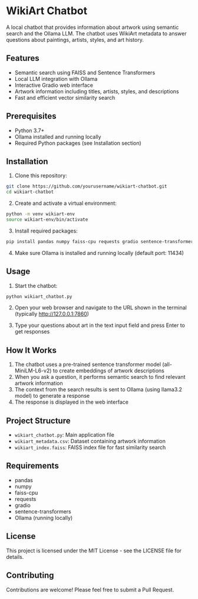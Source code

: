 # WikiArt Chatbot

A local chatbot that provides information about artwork using semantic search and the Ollama LLM. The chatbot uses WikiArt metadata to answer questions about paintings, artists, styles, and art history.

## Features

- Semantic search using FAISS and Sentence Transformers
- Local LLM integration with Ollama
- Interactive Gradio web interface
- Artwork information including titles, artists, styles, and descriptions
- Fast and efficient vector similarity search

## Prerequisites

- Python 3.7+
- Ollama installed and running locally
- Required Python packages (see Installation section)

## Installation

1. Clone this repository:

```bash
git clone https://github.com/yourusername/wikiart-chatbot.git
cd wikiart-chatbot
```

2. Create and activate a virtual environment:

```bash
python -m venv wikiart-env
source wikiart-env/bin/activate
```

3. Install required packages:

```bash
pip install pandas numpy faiss-cpu requests gradio sentence-transformers
```

4. Make sure Ollama is installed and running locally (default port: 11434)

## Usage

1. Start the chatbot:

```bash
python wikiart_chatbot.py
```

2. Open your web browser and navigate to the URL shown in the terminal (typically http://127.0.0.1:7860)

3. Type your questions about art in the text input field and press Enter to get responses

## How It Works

1. The chatbot uses a pre-trained sentence transformer model (all-MiniLM-L6-v2) to create embeddings of artwork descriptions
2. When you ask a question, it performs semantic search to find relevant artwork information
3. The context from the search results is sent to Ollama (using llama3.2 model) to generate a response
4. The response is displayed in the web interface

## Project Structure

- `wikiart_chatbot.py`: Main application file
- `wikiart_metadata.csv`: Dataset containing artwork information
- `wikiart_index.faiss`: FAISS index file for fast similarity search

## Requirements

- pandas
- numpy
- faiss-cpu
- requests
- gradio
- sentence-transformers
- Ollama (running locally)

## License

This project is licensed under the MIT License - see the LICENSE file for details.

## Contributing

Contributions are welcome! Please feel free to submit a Pull Request.
